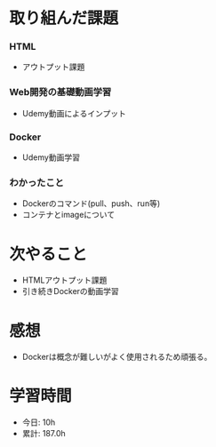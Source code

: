 # 取り組んだ課題
### HTML
* アウトプット課題
### Web開発の基礎動画学習
* Udemy動画によるインプット
### Docker
* Udemy動画学習
### わかったこと
* Dockerのコマンド(pull、push、run等)
* コンテナとimageについて
# 次やること
* HTMLアウトプット課題
* 引き続きDockerの動画学習
# 感想
* Dockerは概念が難しいがよく使用されるため頑張る。
# 学習時間
* 今日: 10h
* 累計: 187.0h

